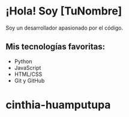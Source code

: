 # ¡Hola! Soy [TuNombre]
Soy un desarrollador apasionado por el código.

## Mis tecnologías favoritas:
- Python
- JavaScript
- HTML/CSS
- Git y GitHub

# cinthia-huamputupa
